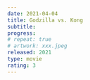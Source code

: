 ```yaml
---
date: 2021-04-04
title: Godzilla vs. Kong
subtitle:
progress:
# repeat: true
# artwork: xxx.jpeg
released: 2021
type: movie
rating: 3
---
```

